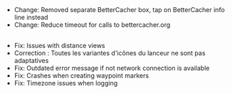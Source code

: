 ##
- Change: Removed separate BetterCacher box, tap on BetterCacher info line instead
- Change: Reduce timeout for calls to bettercacher.org

##
- Fix: Issues with distance views
- Correction : Toutes les variantes d'icônes du lanceur ne sont pas adaptatives
- Fix: Outdated error message if not network connection is available
- Fix: Crashes when creating waypoint markers
- Fix: Timezone issues when logging
